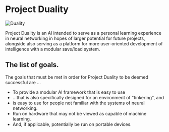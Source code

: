 # Project Duality

![Duality](https://i.imgur.com/icbUnPg.png "Project Duality")


Project Duality is an AI intended to serve as a personal learning experience in neural networking in hopes of larger potential for future projects, alongside also serving as a platform for more user-oriented development of intelligence with a modular save/load system.

## The list of goals.

The goals that must be met in order for Project Duality to be deemed successful are ...

* To provide a modular AI framework that is easy to use
 * ...that is also specifically designed for an environment of "tinkering", and
 * is easy to use for people not familiar with the systems of neural networking.
* Run on hardware that may not be viewed as capable of machine learning.
 * And, if applicable, potentially be run on portable devices.
